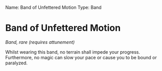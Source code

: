 Name: Band of Unfettered Motion
Type: Band

# Band of Unfettered Motion
_Band, rare (requires attunement)_

Whilst wearing this band, no terrain shall impede your progress. Furthermore, no magic can slow your pace or cause you to be bound or paralyzed.